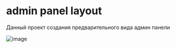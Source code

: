 # admin panel layout
Данный проект создания предварительного вида админ панели

![image](https://user-images.githubusercontent.com/45246820/215386593-933f3804-88e5-4799-a026-e12d3c3e1b4a.png)
